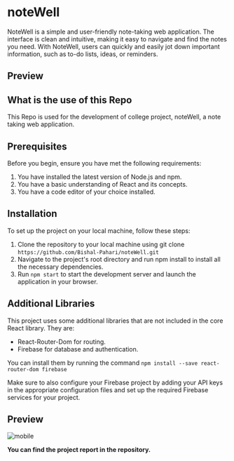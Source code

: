 # noteWell

NoteWell is a simple and user-friendly note-taking web application. The interface is clean and intuitive, making it easy to navigate and find the notes you need. With NoteWell, users can quickly and easily jot down important information, such as to-do lists, ideas, or reminders.

## Preview


## What is the use of this Repo

This Repo is used for the development of college project, noteWell, a note taking web application.

## Prerequisites
Before you begin, ensure you have met the following requirements:

1. You have installed the latest version of Node.js and npm.
2. You have a basic understanding of React and its concepts.
3. You have a code editor of your choice installed.

## Installation

To set up the project on your local machine, follow these steps:

1. Clone the repository to your local machine using git clone `https://github.com/Bishal-Pahari/noteWell.git`
2. Navigate to the project's root directory and run npm install to install all the necessary dependencies.
3. Run `npm start` to start the development server and launch the application in your browser.

## Additional Libraries

This project uses some additional libraries that are not included in the core React library. They are:

- React-Router-Dom for routing.
- Firebase for database and authentication.

You can install them by running the command `npm install --save react-router-dom firebase`

Make sure to also configure your Firebase project by adding your API keys in the appropriate configuration files and set up the required Firebase services for your project.

## Preview
![mobile](https://user-images.githubusercontent.com/61013432/223122437-f30d165e-518f-48db-bc7d-6c683f03c76f.png)

**You can find the project report in the repository.**
